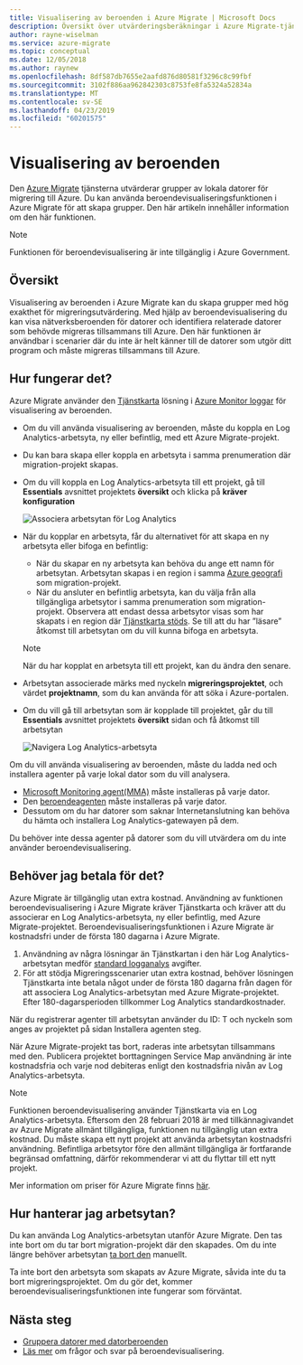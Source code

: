 ```yaml
---
title: Visualisering av beroenden i Azure Migrate | Microsoft Docs
description: Översikt över utvärderingsberäkningar i Azure Migrate-tjänsten.
author: rayne-wiselman
ms.service: azure-migrate
ms.topic: conceptual
ms.date: 12/05/2018
ms.author: raynew
ms.openlocfilehash: 8df587db7655e2aafd876d80581f3296c8c99fbf
ms.sourcegitcommit: 3102f886aa962842303c8753fe8fa5324a52834a
ms.translationtype: MT
ms.contentlocale: sv-SE
ms.lasthandoff: 04/23/2019
ms.locfileid: "60201575"
---
```

# <a name="dependency-visualization"></a>Visualisering av beroenden

Den [Azure Migrate](migrate-overview.md) tjänsterna utvärderar grupper av lokala datorer för migrering till Azure. Du kan använda beroendevisualiseringsfunktionen i Azure Migrate för att skapa grupper. Den här artikeln innehåller information om den här funktionen.

> [!NOTE]
> Funktionen för beroendevisualisering är inte tillgänglig i Azure Government.

## <a name="overview"></a>Översikt

Visualisering av beroenden i Azure Migrate kan du skapa grupper med hög exakthet för migreringsutvärdering. Med hjälp av beroendevisualisering du kan visa nätverksberoenden för datorer och identifiera relaterade datorer som behövde migreras tillsammans till Azure. Den här funktionen är användbar i scenarier där du inte är helt känner till de datorer som utgör ditt program och måste migreras tillsammans till Azure.

## <a name="how-does-it-work"></a>Hur fungerar det?

Azure Migrate använder den [Tjänstkarta](../operations-management-suite/operations-management-suite-service-map.md) lösning i [Azure Monitor loggar](../log-analytics/log-analytics-overview.md) för visualisering av beroenden.
- Om du vill använda visualisering av beroenden, måste du koppla en Log Analytics-arbetsyta, ny eller befintlig, med ett Azure Migrate-projekt.
- Du kan bara skapa eller koppla en arbetsyta i samma prenumeration där migration-projekt skapas.
- Om du vill koppla en Log Analytics-arbetsyta till ett projekt, gå till **Essentials** avsnittet projektets **översikt** och klicka på **kräver konfiguration**

    ![Associera arbetsytan för Log Analytics](./media/concepts-dependency-visualization/associate-workspace.png)

- När du kopplar en arbetsyta, får du alternativet för att skapa en ny arbetsyta eller bifoga en befintlig:
  - När du skapar en ny arbetsyta kan behöva du ange ett namn för arbetsytan. Arbetsytan skapas i en region i samma [Azure geografi](https://azure.microsoft.com/global-infrastructure/geographies/) som migration-projekt.
  - När du ansluter en befintlig arbetsyta, kan du välja från alla tillgängliga arbetsytor i samma prenumeration som migration-projekt. Observera att endast dessa arbetsytor visas som har skapats i en region där [Tjänstkarta stöds](https://docs.microsoft.com/azure/azure-monitor/insights/service-map-configure#supported-azure-regions). Se till att du har ”läsare” åtkomst till arbetsytan om du vill kunna bifoga en arbetsyta.

  > [!NOTE]
  > När du har kopplat en arbetsyta till ett projekt, kan du ändra den senare.

- Arbetsytan associerade märks med nyckeln **migreringsprojektet**, och värdet **projektnamn**, som du kan använda för att söka i Azure-portalen.
- Om du vill gå till arbetsytan som är kopplade till projektet, går du till **Essentials** avsnittet projektets **översikt** sidan och få åtkomst till arbetsytan

    ![Navigera Log Analytics-arbetsyta](./media/concepts-dependency-visualization/oms-workspace.png)

Om du vill använda visualisering av beroenden, måste du ladda ned och installera agenter på varje lokal dator som du vill analysera.  

- [Microsoft Monitoring agent(MMA)](https://docs.microsoft.com/azure/log-analytics/log-analytics-agent-windows) måste installeras på varje dator.
- Den [beroendeagenten](https://docs.microsoft.com/azure/monitoring/monitoring-service-map-configure) måste installeras på varje dator.
- Dessutom om du har datorer som saknar Internetanslutning kan behöva du hämta och installera Log Analytics-gatewayen på dem.

Du behöver inte dessa agenter på datorer som du vill utvärdera om du inte använder beroendevisualisering.

## <a name="do-i-need-to-pay-for-it"></a>Behöver jag betala för det?

Azure Migrate är tillgänglig utan extra kostnad. Användning av funktionen beroendevisualisering i Azure Migrate kräver Tjänstkarta och kräver att du associerar en Log Analytics-arbetsyta, ny eller befintlig, med Azure Migrate-projektet. Beroendevisualiseringsfunktionen i Azure Migrate är kostnadsfri under de första 180 dagarna i Azure Migrate.

1. Användning av några lösningar än Tjänstkartan i den här Log Analytics-arbetsytan medför [standard logganalys](https://azure.microsoft.com/pricing/details/log-analytics/) avgifter.
2. För att stödja Migreringsscenarier utan extra kostnad, behöver lösningen Tjänstkarta inte betala något under de första 180 dagarna från dagen för att associera Log Analytics-arbetsytan med Azure Migrate-projektet. Efter 180-dagarsperioden tillkommer Log Analytics standardkostnader.

När du registrerar agenter till arbetsytan använder du ID: T och nyckeln som anges av projektet på sidan Installera agenten steg.

När Azure Migrate-projekt tas bort, raderas inte arbetsytan tillsammans med den. Publicera projektet borttagningen Service Map användning är inte kostnadsfria och varje nod debiteras enligt den kostnadsfria nivån av Log Analytics-arbetsyta.

> [!NOTE]
> Funktionen beroendevisualisering använder Tjänstkarta via en Log Analytics-arbetsyta. Eftersom den 28 februari 2018 är med tillkännagivandet av Azure Migrate allmänt tillgängliga, funktionen nu tillgänglig utan extra kostnad. Du måste skapa ett nytt projekt att använda arbetsytan kostnadsfri användning. Befintliga arbetsytor före den allmänt tillgängliga är fortfarande begränsad omfattning, därför rekommenderar vi att du flyttar till ett nytt projekt.

Mer information om priser för Azure Migrate finns [här](https://azure.microsoft.com/pricing/details/azure-migrate/).

## <a name="how-do-i-manage-the-workspace"></a>Hur hanterar jag arbetsytan?

Du kan använda Log Analytics-arbetsytan utanför Azure Migrate. Den tas inte bort om du tar bort migration-projekt där den skapades. Om du inte längre behöver arbetsytan [ta bort den](../azure-monitor/platform/manage-access.md) manuellt.

Ta inte bort den arbetsyta som skapats av Azure Migrate, såvida inte du ta bort migreringsprojektet. Om du gör det, kommer beroendevisualiseringsfunktionen inte fungerar som förväntat.

## <a name="next-steps"></a>Nästa steg
- [Gruppera datorer med datorberoenden](how-to-create-group-machine-dependencies.md)
- [Läs mer](https://docs.microsoft.com/azure/migrate/resources-faq#dependency-visualization) om frågor och svar på beroendevisualisering.
